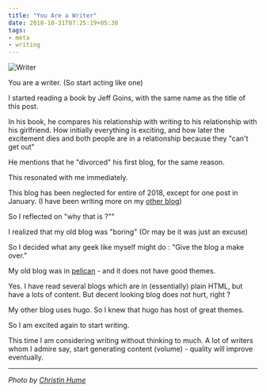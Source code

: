 ```yaml
---
title: "You Are a Writer"
date: 2018-10-31T07:25:19+05:30
tags:
- meta
- writing
---
```

![Writer](https://source.unsplash.com/Hcfwew744z4/750x350)

You are a writer. (So start acting like one)

I started reading a book by Jeff Goins, with the same name as the title of this
post.

In his book, he compares his relationship with writing to his relationship with
his girlfriend. How initially everything is exciting, and how later the
excitement dies and both people are in a relationship because they "can't get
out"

He mentions that he "divorced" his first blog, for the same reason.

This resonated with me immediately.

This blog has been neglected for entire of 2018, except for one post in January.
(I have been writing more on my [other blog](https://learnings.desipenguin.com))

So I reflected on "why that is ?""

I realized that my old blog was "boring" (Or may be it was just an excuse)

So I decided what any geek like myself might do : "Give the blog a make over."

My old blog was in [pelican](https://getpelican.com) - and it does not have good
themes.

Yes. I have read several blogs which are in (essentially) plain HTML, but have a
lots of content. But decent looking blog does not hurt, right ?

My other blog uses hugo. So I knew that hugo has host of great themes.

So I am excited again to start writing.

This time I am considering writing without thinking to much. A lot of writers
whom I admire say, start generating content (volume) - quality will improve
eventually.

----------

*Photo by [Christin Hume](https://unsplash.com/@christinhumephoto)*
